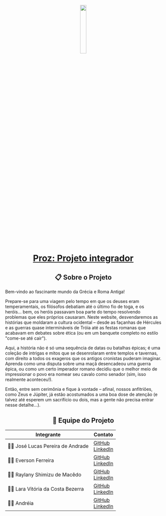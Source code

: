 <p align="center">
  <img src="https://i.imgur.com/HuVsWVG.png" style="width: 20%; max-width: 30%; height: auto; margin-bottom: -20px;">
</p>

<div align="center">
  <h1>
    <a href="https://github.com/Jose1Lucas/proz-projeto-integrador">Proz: Projeto integrador </a>
  </h1>
</div>

<div align="center">
  <h2>📋 Sobre o Projeto</h2>
</div>
<p align="justify">
Bem-vindo ao fascinante mundo da Grécia e Roma Antiga!

Prepare-se para uma viagem pelo tempo em que os deuses eram temperamentais, os filósofos debatiam até o último fio de toga, e os heróis... bem, os heróis passavam boa parte do tempo resolvendo problemas que eles próprios causaram. Neste website, desvendaremos as histórias que moldaram a cultura ocidental – desde as façanhas de Hércules e as guerras quase intermináveis de Tróia até as festas romanas que acabavam em debates sobre ética (ou em um banquete completo no estilo "come-se até cair").

Aqui, a história não é só uma sequência de datas ou batalhas épicas; é uma coleção de intrigas e mitos que se desenrolaram entre templos e tavernas, com direito a todos os exageros que os antigos cronistas puderam imaginar. Aprenda como uma disputa sobre uma maçã desencadeou uma guerra épica, ou como um certo imperador romano decidiu que o melhor meio de impressionar o povo era nomear seu cavalo como senador (sim, isso realmente aconteceu!).

Então, entre sem cerimônia e fique à vontade – afinal, nossos anfitriões, como Zeus e Júpiter, já estão acostumados a uma boa dose de atenção (e talvez até esperem um sacrifício ou dois, mas a gente não precisa entrar nesse detalhe...).
</p>

<div align="center">
  <h2>👥 Equipe do Projeto</h2>

| Integrante | Contato | 
|------------|---------|
| 👨‍💻 José Lucas Pereira de Andrade | [GitHub](https://github.com/Jose1Lucas)  <br> [LinkedIn](https://www.linkedin.com/in/jos%C3%A9-lucas-b823b8283/) |
| 👨‍💻 Everson Ferreira | [GitHub](https://github.com/EversonF)  <br> [LinkedIn](https://www.linkedin.com/in/everson-araujo-ferreira-637185206/) |
| 👩‍💻 Raylany Shimizu de Macêdo | [GitHub](https://github.com/Raylany-Shimizu)  <br> [LinkedIn](http://www.linkedin.com/in/raylany-shimizu-871b00201) |
| 👩‍💻 Lara Vitória da Costa Bezerra | [GitHub](https://github.com/larav1)  <br> [LinkedIn](https://www.linkedin.com/in/laravitoria1) |
| 👨‍💻 Andréia | [GitHub](https://github.com/Andreia-Zefirino)  <br> [LinkedIn](http://www.linkedin.com/in/andreiazeferino) |
</div>

